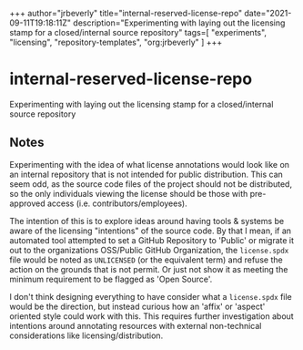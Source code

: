 +++
author="jrbeverly"
title="internal-reserved-license-repo"
date="2021-09-11T19:18:11Z"
description="Experimenting with laying out the licensing stamp for a closed/internal source repository"
tags=[
  "experiments",
  "licensing",
  "repository-templates",
  "org:jrbeverly"
]
+++

# internal-reserved-license-repo

Experimenting with laying out the licensing stamp for a closed/internal source repository

## Notes

Experimenting with the idea of what license annotations would look like on an internal repository that is not intended for public distribution. This can seem odd, as the source code files of the project should not be distributed, so the only individuals viewing the license should be those with pre-approved access (i.e. contributors/employees).

The intention of this is to explore ideas around having tools & systems be aware of the licensing "intentions" of the source code. By that I mean, if an automated tool attempted to set a GitHub Repository to 'Public' or migrate it out to the organizations OSS/Public GitHub Organization, the `license.spdx` file would be noted as `UNLICENSED` (or the equivalent term) and refuse the action on the grounds that is not permit. Or just not show it as meeting the minimum requirement to be flagged as 'Open Source'.

I don't think designing everything to have consider what a `license.spdx` file would be the direction, but instead curious how an 'affix' or 'aspect' oriented style could work with this. This requires further investigation about intentions around annotating resources with external non-technical considerations like licensing/distribution.

